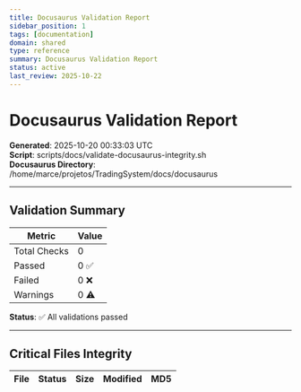 ```yaml
---
title: Docusaurus Validation Report
sidebar_position: 1
tags: [documentation]
domain: shared
type: reference
summary: Docusaurus Validation Report
status: active
last_review: 2025-10-22
---
```


# Docusaurus Validation Report

**Generated**: 2025-10-20 00:33:03 UTC  
**Script**: scripts/docs/validate-docusaurus-integrity.sh  
**Docusaurus Directory**: /home/marce/projetos/TradingSystem/docs/docusaurus

---

## Validation Summary

| Metric | Value |
|--------|-------|
| Total Checks | 0 |
| Passed | 0 ✅ |
| Failed | 0 ❌ |
| Warnings | 0 ⚠️  |

**Status**: ✅ All validations passed

---

## Critical Files Integrity

| File | Status | Size | Modified | MD5 |
|------|--------|------|----------|-----|
